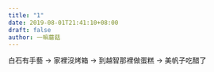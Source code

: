 ```yaml
---
title: "1"
date: 2019-08-01T21:41:10+08:00
draft: false
author: 一嘛蘑菇
---
```

白石有手藝 -> 家裡沒烤箱 -> 到越智那裡做蛋糕 -> 美帆子吃醋了

